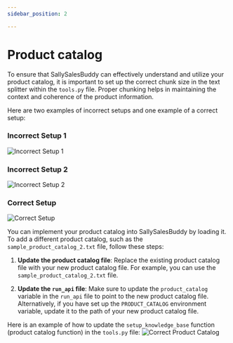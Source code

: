 ```yaml
---
sidebar_position: 2

---
```


# Product catalog
To ensure that SallySalesBuddy can effectively understand and utilize your product catalog, it is important to set up the correct chunk size in the text splitter within the `tools.py` file. Proper chunking helps in maintaining the context and coherence of the product information.

Here are two examples of incorrect setups and one example of a correct setup:

### Incorrect Setup 1
![Incorrect Setup 1](/img/bad_1.png)

### Incorrect Setup 2
![Incorrect Setup 2](/img/bad_2.png)

### Correct Setup
![Correct Setup](/img/correct.png)

You can implement your product catalog into SallySalesBuddy by loading it.
To add a different product catalog, such as the `sample_product_catalog_2.txt` file, follow these steps:

1. **Update the product catalog file**: Replace the existing product catalog file with your new product catalog file. For example, you can use the `sample_product_catalog_2.txt` file.

2. **Update the `run_api` file**: Make sure to update the `product_catalog` variable in the `run_api` file to point to the new product catalog file. Alternatively, if you have set up the `PRODUCT_CATALOG` environment variable, update it to the path of your new product catalog file.

Here is an example of how to update the `setup_knowledge_base` function (product catalog function) in the `tools.py` file:
![Correct Product Catalog](/img/new_products.png)
